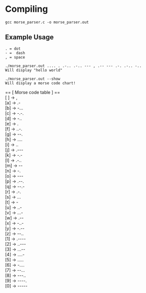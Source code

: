 # Compiling  
`gcc morse_parser.c -o morse_parser.out`  

## Example Usage  
```
. = dot  
- =  dash  
, = space  

./morse_parser.out .... . .-.. .-.. --- , .-- --- .-. .-.. -..    
Will display "hello world"  

./morse_parser.out --show  
Will display a morse code chart!  
```

== [ Morse code table ] ==  
[ ] -> ,    
[a] -> .-  
[b] -> -...  
[c] -> -.-.  
[d] -> -..  
[e] -> .  
[f] -> ..-.  
[g] -> --.  
[h] -> ....  
[i] -> ..  
[j] -> .---  
[k] -> -.-  
[l] -> .-..  
[m] -> --  
[n] -> -.  
[o] -> ---  
[p] -> .--.  
[q] -> --.-  
[r] -> .-.  
[s] -> ...  
[t] -> -  
[u] -> ..-  
[v] -> ...-  
[w] -> .--  
[x] -> -..-  
[y] -> -.--  
[z] -> --..      
[1] -> .----  
[2] -> ..---  
[3] -> ...--   
[4] -> ....-  
[5] -> .....  
[6] -> -....  
[7] -> --...    
[8] -> ---..    
[9] -> ----.    
[0] -> -----    
